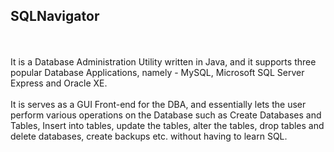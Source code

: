 <h2>SQLNavigator</h2>
<br/><br/>
It is a Database Administration Utility written in Java, and it supports three popular Database Applications, namely - MySQL, Microsoft SQL Server Express and Oracle XE.
<br/><br/>
It is serves as a GUI Front-end for the DBA, and essentially lets the user perform various operations on the Database
such as Create Databases and Tables, Insert into tables, update the tables, alter the tables, drop tables and delete databases, create backups etc. without having to learn SQL.
